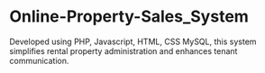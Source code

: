 # Online-Property-Sales_System
Developed using PHP, Javascript, HTML, CSS MySQL, this system simplifies rental property administration and enhances tenant communication.
